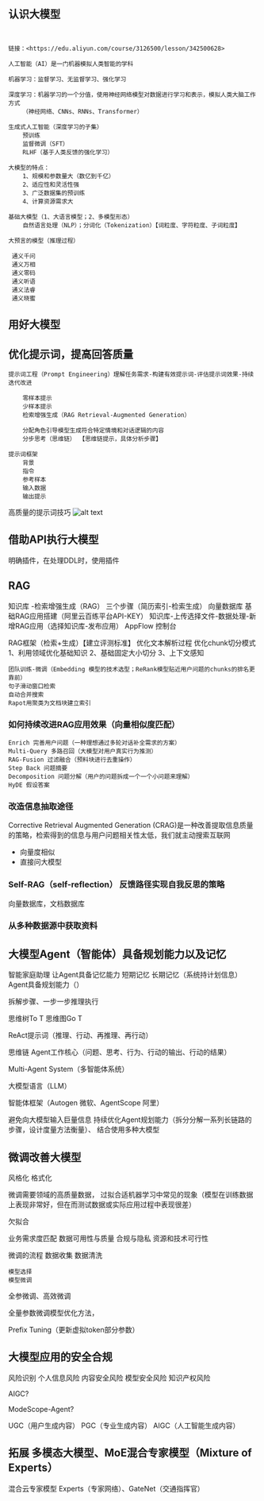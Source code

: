 ## 认识大模型

```


链接：<https://edu.aliyun.com/course/3126500/lesson/342500628>

人工智能（AI）是一门机器模拟人类智能的学科

机器学习：监督学习、无监督学习、强化学习

深度学习：机器学习的一个分值，使用神经网络模型对数据进行学习和表示，模拟人类大脑工作方式
    （神经网络、CNNs、RNNs、Transformer）

生成式人工智能（深度学习的子集）
    预训练
    监督微调（SFT）
    RLHF（基于人类反馈的强化学习）

大模型的特点：
    1、规模和参数量大（数亿到千亿）
    2、适应性和灵活性强
    3、广泛数据集的预训练
    4、计算资源需求大

基础大模型（1、大语言模型；2、多模型形态）
    自然语言处理（NLP）；分词化（Tokenization）【词粒度、字符粒度、子词粒度】

大预言的模型（推理过程）

 通义千问
 通义万相
 通义零码
 通义听语
 通义法睿
 通义晓蜜
```

## 用好大模型

## 优化提示词，提高回答质量

```
提示词工程（Prompt Engineering）理解任务需求-构建有效提示词-评估提示词效果-持续迭代改进

    零样本提示
    少样本提示
    检索增强生成（RAG Retrieval-Augmented Generation）

    分配角色引导模型生成符合特定情境和对话逻辑的内容
    分步思考（思维链） 【思维链提示，具体分析步骤】

提示词框架
    背景
    指令
    参考样本
    输入数据
    输出提示
```

高质量的提示词技巧
    ![alt text](images/大模型/image.png)

## 借助API执行大模型

明确插件，在处理DDL时，使用插件

## RAG

知识库 -检索增强生成（RAG） 三个步骤（简历索引-检索生成） 向量数据库
基础RAG应用搭建（阿里云百练平台API-KEY）
    知识库-上传选择文件-数据处理-新增RAG应用（选择知识库-发布应用）
    AppFlow 控制台

RAG框架（检索+生成）【建立评测标准】
    优化文本解析过程
    优化chunk切分模式
        1、利用领域优化基础知识
        2、基础固定大小切分
        3、上下文感知

    团队训练-微调（Embedding 模型的技术选型；ReRank模型贴近用户问题的chunks的排名更靠前）
    句子滑动窗口检索
    自动合并搜索
    Rapot用聚类为文档块建立索引

### 如何持续改进RAG应用效果（向量相似度匹配）

    Enrich 完善用户问题（一种理想通过多轮对话补全需求的方案）
    Multi-Query 多路召回（大模型对用户真实行为推测）
    RAG-Fusion 过滤融合（预料块进行去重操作）
    Step Back 问题摘要
    Decomposition 问题分解（用户的问题拆成一个一个小问题来理解）
    HyDE 假设答案

### 改造信息抽取途径

Corrective Retrieval Augmented Generation (CRAG)是一种改善提取信息质量的策略，检索得到的信息与用户问题相关性太低，我们就主动搜索互联网

+ 向量度相似
+ 直接问大模型

### Self-RAG（self-reflection） 反馈路径实现自我反思的策略

向量数据库，文档数据库

### 从多种数据源中获取资料

## 大模型Agent（智能体）具备规划能力以及记忆

智能家庭助理
让Agent具备记忆能力
    短期记忆
    长期记忆（系统持计划信息）
    Agent具备规划能力（）

拆解步骤、一步一步推理执行

思维树To T
思维图Go T

ReAct提示词（推理、行动、再推理、再行动）

思维链 Agent工作核心（问题、思考、行为、行动的输出、行动的结果）

Multi-Agent System（多智能体系统）

大模型语言（LLM）

智能体框架（Autogen 微软、AgentScope 阿里）

避免向大模型输入巨量信息
持续优化Agent规划能力（拆分分解一系列长链路的步骤，设计度量方法衡量）、
结合使用多种大模型

## 微调改善大模型

风格化
格式化

微调需要领域的高质量数据，
过拟合适机器学习中常见的现象（模型在训练数据上表现非常好，但在而测试数据或实际应用过程中表现很差）

欠拟合

业务需求度匹配
数据可用性与质量
合规与隐私
资源和技术可行性

微调的流程
    数据收集
    数据清洗

    模型选择
    模型微调

全参微调、高效微调

全量参数微调模型优化方法，

Prefix Tuning（更新虚拟token部分参数）

## 大模型应用的安全合规

风险识别
    个人信息风险
    内容安全风险
    模型安全风险
    知识产权风险

AIGC?

ModeScope-Agent?

UGC（用户生成内容）
PGC（专业生成内容）
AIGC（人工智能生成内容）

## 拓展 多模态大模型、MoE混合专家模型（Mixture of Experts）

混合云专家模型 Experts（专家网络）、GateNet（交通指挥官）
